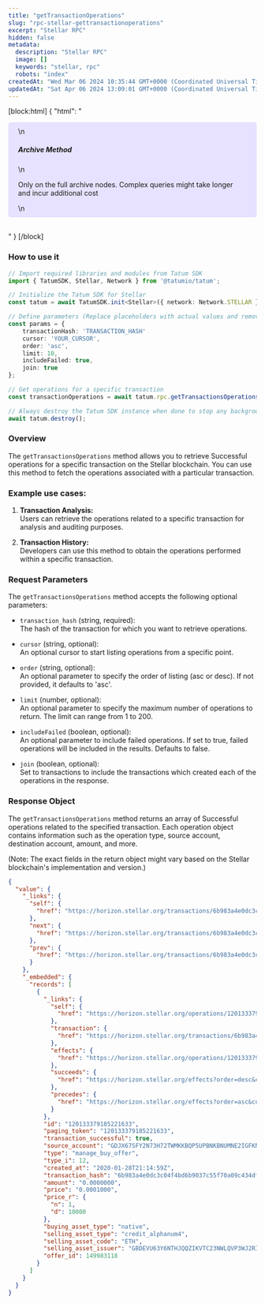 ```yaml
---
title: "getTransactionOperations"
slug: "rpc-stellar-gettransactionoperations"
excerpt: "Stellar RPC"
hidden: false
metadata: 
  description: "Stellar RPC"
  image: []
  keywords: "stellar, rpc"
  robots: "index"
createdAt: "Wed Mar 06 2024 10:35:44 GMT+0000 (Coordinated Universal Time)"
updatedAt: "Sat Apr 06 2024 13:09:01 GMT+0000 (Coordinated Universal Time)"
---
```

[block:html]
{
  "html": "<div style="padding: 10px 20px; border-radius: 5px; background-color: #e6e2ff; margin: 0 0 30px 0;">\n  <h5>Archive Method</h5>\n  <p>Only on the full archive nodes. Complex queries might take longer and incur additional cost</p>\n</div>"
}
[/block]


### How to use it

```typescript
// Import required libraries and modules from Tatum SDK
import { TatumSDK, Stellar, Network } from '@tatumio/tatum';

// Initialize the Tatum SDK for Stellar
const tatum = await TatumSDK.init<Stellar>({ network: Network.STELLAR });

// Define parameters (Replace placeholders with actual values and remove redundant)
const params = {
    transactionHash: 'TRANSACTION_HASH'
    cursor: 'YOUR_CURSOR',
    order: 'asc',
    limit: 10,
    includeFailed: true,
    join: true
};

// Get operations for a specific transaction
const transactionOperations = await tatum.rpc.getTransactionsOperations(params);

// Always destroy the Tatum SDK instance when done to stop any background processes
await tatum.destroy();
```

### Overview

The `getTransactionsOperations` method allows you to retrieve Successful operations for a specific transaction on the Stellar blockchain. You can use this method to fetch the operations associated with a particular transaction.

### Example use cases:

1. **Transaction Analysis:**  
   Users can retrieve the operations related to a specific transaction for analysis and auditing purposes.

2. **Transaction History:**  
   Developers can use this method to obtain the operations performed within a specific transaction.

### Request Parameters

The `getTransactionsOperations` method accepts the following optional parameters:

- `transaction_hash` (string, required):  
  The hash of the transaction for which you want to retrieve operations.

- `cursor` (string, optional):  
  An optional cursor to start listing operations from a specific point.

- `order` (string, optional):  
  An optional parameter to specify the order of listing (asc or desc). If not provided, it defaults to 'asc'.

- `limit` (number, optional):  
  An optional parameter to specify the maximum number of operations to return. The limit can range from 1 to 200.

- `includeFailed` (boolean, optional):  
  An optional parameter to include failed operations. If set to true, failed operations will be included in the results. Defaults to false.

- `join` (boolean, optional):  
  Set to transactions to include the transactions which created each of the operations in the response.

### Response Object

The `getTransactionsOperations` method returns an array of Successful operations related to the specified transaction. Each operation object contains information such as the operation type, source account, destination account, amount, and more.

(Note: The exact fields in the return object might vary based on the Stellar blockchain's implementation and version.)

```json
{
  "value": {
    "_links": {
      "self": {
        "href": "https://horizon.stellar.org/transactions/6b983a4e0dc3c04f4bd6b9037c55f70a09c434dfd01492be1077cf7ea68c2e4a/operations?cursor=&limit=10&order=asc"
      },
      "next": {
        "href": "https://horizon.stellar.org/transactions/6b983a4e0dc3c04f4bd6b9037c55f70a09c434dfd01492be1077cf7ea68c2e4a/operations?cursor=120133379185221636&limit=10&order=asc"
      },
      "prev": {
        "href": "https://horizon.stellar.org/transactions/6b983a4e0dc3c04f4bd6b9037c55f70a09c434dfd01492be1077cf7ea68c2e4a/operations?cursor=120133379185221633&limit=10&order=desc"
      }
    },
    "_embedded": {
      "records": [
        {
          "_links": {
            "self": {
              "href": "https://horizon.stellar.org/operations/120133379185221633"
            },
            "transaction": {
              "href": "https://horizon.stellar.org/transactions/6b983a4e0dc3c04f4bd6b9037c55f70a09c434dfd01492be1077cf7ea68c2e4a"
            },
            "effects": {
              "href": "https://horizon.stellar.org/operations/120133379185221633/effects"
            },
            "succeeds": {
              "href": "https://horizon.stellar.org/effects?order=desc&cursor=120133379185221633"
            },
            "precedes": {
              "href": "https://horizon.stellar.org/effects?order=asc&cursor=120133379185221633"
            }
          },
          "id": "120133379185221633",
          "paging_token": "120133379185221633",
          "transaction_successful": true,
          "source_account": "GDJX67SFY2N73H72TWMKKBQP5UPBNKBNUMNE2IGFKNES43S4327X6DHG",
          "type": "manage_buy_offer",
          "type_i": 12,
          "created_at": "2020-01-28T21:14:59Z",
          "transaction_hash": "6b983a4e0dc3c04f4bd6b9037c55f70a09c434dfd01492be1077cf7ea68c2e4a",
          "amount": "0.0000000",
          "price": "0.0001000",
          "price_r": {
            "n": 1,
            "d": 10000
          },
          "buying_asset_type": "native",
          "selling_asset_type": "credit_alphanum4",
          "selling_asset_code": "ETH",
          "selling_asset_issuer": "GBDEVU63Y6NTHJQQZIKVTC23NWLQVP3WJ2RI2OTSJTNYOIGICST6DUXR",
          "offer_id": 149983118
        }
      ]
    }
  }
}
```
